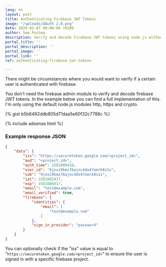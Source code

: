```yaml
---
lang: en
layout: post
title: Authenticating Firebase JWT Tokens
image: "/uploads/OAuth 2.0.png"
date: 2020-02-07 00:00:00 +0100
author: Sem Postma
description: Verify and decode Firebase JWT tokens using node.js without dependencies.
portal_title: ''
portal_description: ''
portal_image: ''
portal_link: ''
ref: authenticating-firebase-jwt-tokens

---
```

There might be circumstances where you would want to verify if a certain user is authenticated with firebase.

You don't need the firebase admin module to verify and decode firebase JWT tokens. In the example below you can find a full implementation of this. I'm only using the default node.js modules http, https and crypto.

{% gist b5b6492ddb805d71daa5e60f32c7788c %}

{% include adsense.html %}

### Example response JSON

```json
{
    "data": {
        "iss": "https://securetoken.google.com/<project_id>",
        "aud": "<project_id>",
        "auth_time": 1581009428,
        "user_id": "9jnxi9kmz76ajnc4do47emrk8s1s",
        "sub": "9jnxi9kmz76ajnc4do47emrk8s1s",
        "iat": 1581082417,
        "exp": 1581086017,
        "email": "test@example.com",
        "email_verified": true,
        "firebase": {
            "identities": {
                "email": [
                    "test@example.com"
                ]
            },
            "sign_in_provider": "password"
        }
    }
}
```

You can optionally check if the "iss" value is equal to "`https://securetoken.google.com/<project_id>`" to ensure the user is signed in with a specific firebase project.